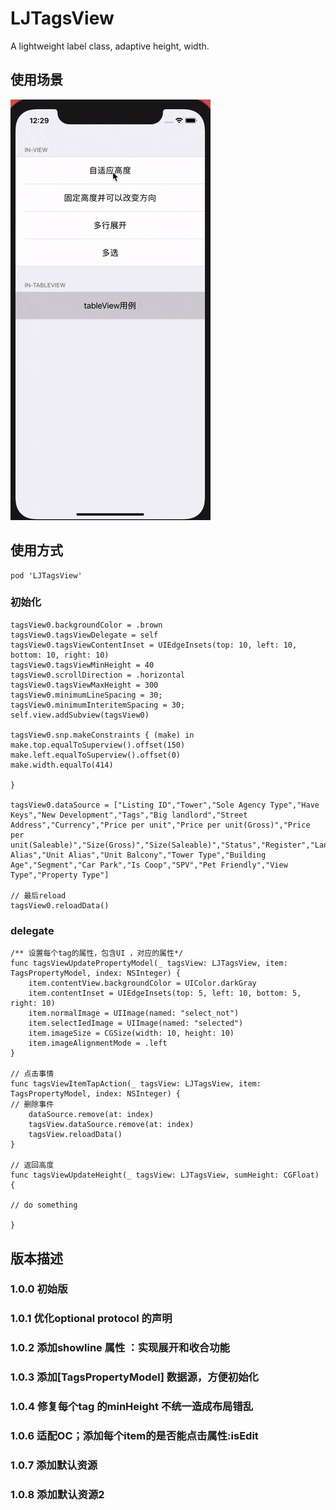 # LJTagsView
A lightweight label class, adaptive height, width.

## 使用场景

![image](https://github.com/Clemmie-L/LJTagsView/blob/main/image/ezgif-2-923de88307ee.gif)

## 使用方式

    pod 'LJTagsView'

### 初始化

    tagsView0.backgroundColor = .brown
    tagsView0.tagsViewDelegate = self
    tagsView0.tagsViewContentInset = UIEdgeInsets(top: 10, left: 10, bottom: 10, right: 10)
    tagsView0.tagsViewMinHeight = 40
    tagsView0.scrollDirection = .horizontal
    tagsView0.tagsViewMaxHeight = 300
    tagsView0.minimumLineSpacing = 30;
    tagsView0.minimumInteritemSpacing = 30;
    self.view.addSubview(tagsView0)
    
    tagsView0.snp.makeConstraints { (make) in
    make.top.equalToSuperview().offset(150)
    make.left.equalToSuperview().offset(0)
    make.width.equalTo(414)
    
    }

    tagsView0.dataSource = ["Listing ID","Tower","Sole Agency Type","Have Keys","New Development","Tags","Big landlord","Street Address","Currency","Price per unit","Price per unit(Gross)","Price per unit(Saleable)","Size(Gross)","Size(Saleable)","Status","Register","Landlord","SSD","Agent","Floor Alias","Unit Alias","Unit Balcony","Tower Type","Building Age","Segment","Car Park","Is Coop","SPV","Pet Friendly","View Type","Property Type"]

    // 最后reload
    tagsView0.reloadData()

### delegate

    /** 设置每个tag的属性，包含UI ，对应的属性*/
    func tagsViewUpdatePropertyModel(_ tagsView: LJTagsView, item: TagsPropertyModel, index: NSInteger) {
        item.contentView.backgroundColor = UIColor.darkGray
        item.contentInset = UIEdgeInsets(top: 5, left: 10, bottom: 5, right: 10)
        item.normalImage = UIImage(named: "select_not")
        item.selectIedImage = UIImage(named: "selected")
        item.imageSize = CGSize(width: 10, height: 10)
        item.imageAlignmentMode = .left
    }

    // 点击事情
    func tagsViewItemTapAction(_ tagsView: LJTagsView, item: TagsPropertyModel, index: NSInteger) {
    // 删除事件
        dataSource.remove(at: index)
        tagsView.dataSource.remove(at: index)
        tagsView.reloadData()
    }

    // 返回高度
    func tagsViewUpdateHeight(_ tagsView: LJTagsView, sumHeight: CGFloat) {

    // do something

    }

## 版本描述
### 1.0.0 初始版
### 1.0.1 优化optional protocol 的声明
### 1.0.2 添加showline 属性 ：实现展开和收合功能
### 1.0.3 添加[TagsPropertyModel] 数据源，方便初始化
### 1.0.4 修复每个tag 的minHeight 不统一造成布局错乱
### 1.0.6 适配OC；添加每个item的是否能点击属性:isEdit
### 1.0.7 添加默认资源
### 1.0.8 添加默认资源2
